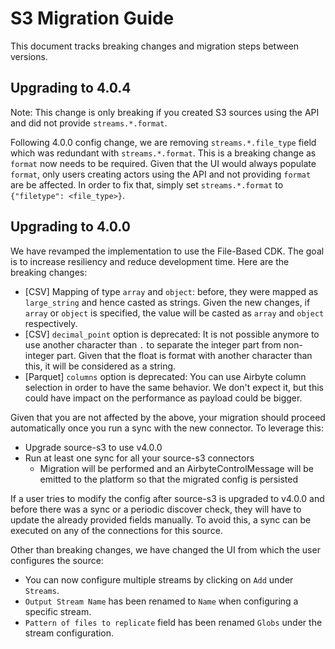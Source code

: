 # S3 Migration Guide
This document tracks breaking changes and migration steps between versions.

## Upgrading to 4.0.4

Note: This change is only breaking if you created S3 sources using the API and did not provide `streams.*.format`.

Following 4.0.0 config change, we are removing `streams.*.file_type` field which was redundant with `streams.*.format`. This is a breaking change as `format` now needs to be required. Given that the UI would always populate `format`, only users creating actors using the API and not providing `format` are be affected. In order to fix that, simply set `streams.*.format` to `{"filetype": <file_type>}`.

## Upgrading to 4.0.0

We have revamped the implementation to use the File-Based CDK. The goal is to increase resiliency and reduce development time. Here are the breaking changes:

- [CSV] Mapping of type `array` and `object`: before, they were mapped as `large_string` and hence casted as strings. Given the new changes, if `array` or `object` is specified, the value will be casted as `array` and `object` respectively.
- [CSV] `decimal_point` option is deprecated: It is not possible anymore to use another character than `.` to separate the integer part from non-integer part. Given that the float is format with another character than this, it will be considered as a string.
- [Parquet] `columns` option is deprecated: You can use Airbyte column selection in order to have the same behavior. We don't expect it, but this could have impact on the performance as payload could be bigger.

Given that you are not affected by the above, your migration should proceed automatically once you run a sync with the new connector. To leverage this:

- Upgrade source-s3 to use v4.0.0
- Run at least one sync for all your source-s3 connectors
  - Migration will be performed and an AirbyteControlMessage will be emitted to the platform so that the migrated config is persisted

If a user tries to modify the config after source-s3 is upgraded to v4.0.0 and before there was a sync or a periodic discover check, they will have to update the already provided fields manually. To avoid this, a sync can be executed on any of the connections for this source.

Other than breaking changes, we have changed the UI from which the user configures the source:

- You can now configure multiple streams by clicking on `Add` under `Streams`.
- `Output Stream Name` has been renamed to `Name` when configuring a specific stream.
- `Pattern of files to replicate` field has been renamed `Globs` under the stream configuration.
